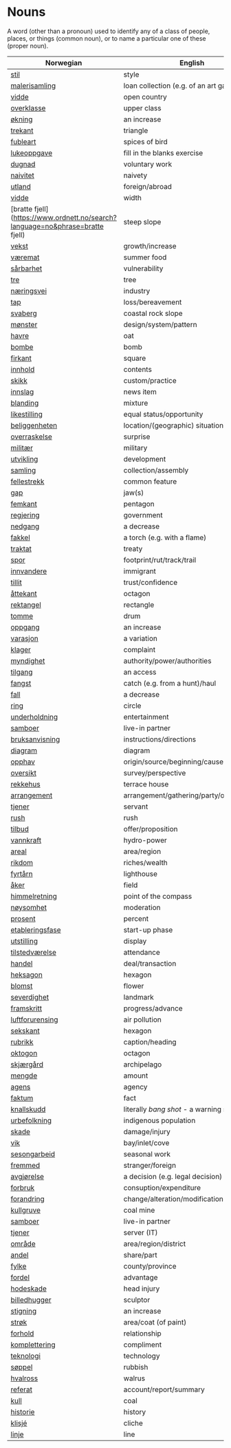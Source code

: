 # Nouns

A word (other than a pronoun) used to identify any of a class of people, places, or things (common noun), or to name a particular one of these (proper noun).

| Norwegian | English | Gender |
| --- | --- | --- |
| [stil](https://www.ordnett.no/search?language=no&phrase=stil) | style | m |
| [malerisamling](https://www.ordnett.no/search?language=no&phrase=malerisamling) | loan collection (e.g. of an art gallery) | m |
| [vidde](https://www.ordnett.no/search?language=no&phrase=vidde) | open country | m |
| [overklasse](https://www.ordnett.no/search?language=no&phrase=overklasse) | upper class | m |
| [økning](https://www.ordnett.no/search?language=no&phrase=økning) | an increase | m |
| [trekant](https://www.ordnett.no/search?language=no&phrase=trekant) | triangle | m |
| [fubleart](https://www.ordnett.no/search?language=no&phrase=fubleart) | spices of bird | m/f |
| [lukeoppgave](https://www.ordnett.no/search?language=no&phrase=lukeoppgave) | fill in the blanks exercise | m |
| [dugnad](https://www.ordnett.no/search?language=no&phrase=dugnad) | voluntary work | m |
| [naivitet](https://www.ordnett.no/search?language=no&phrase=naivitet) | naivety | m |
| [utland](https://www.ordnett.no/search?language=no&phrase=utland) | foreign/abroad | m |
| [vidde](https://www.ordnett.no/search?language=no&phrase=vidde) | width | m/f |
| [bratte fjell](https://www.ordnett.no/search?language=no&phrase=bratte fjell) | steep slope | m |
| [vekst](https://www.ordnett.no/search?language=no&phrase=vekst) | growth/increase | m |
| [væremat](https://www.ordnett.no/search?language=no&phrase=væremat) | summer food | m |
| [sårbarhet](https://www.ordnett.no/search?language=no&phrase=sårbarhet) | vulnerability | m |
| [tre](https://www.ordnett.no/search?language=no&phrase=tre) | tree | i |
| [næringsvei](https://www.ordnett.no/search?language=no&phrase=næringsvei) | industry | m |
| [tap](https://www.ordnett.no/search?language=no&phrase=tap) | loss/bereavement | i |
| [svaberg](https://www.ordnett.no/search?language=no&phrase=svaberg) | coastal rock slope | i |
| [mønster](https://www.ordnett.no/search?language=no&phrase=mønster) | design/system/pattern | i |
| [havre](https://www.ordnett.no/search?language=no&phrase=havre) | oat | m |
| [bombe](https://www.ordnett.no/search?language=no&phrase=bombe) | bomb | m |
| [firkant](https://www.ordnett.no/search?language=no&phrase=firkant) | square | m |
| [innhold](https://www.ordnett.no/search?language=no&phrase=innhold) | contents | i |
| [skikk](https://www.ordnett.no/search?language=no&phrase=skikk) | custom/practice | m |
| [innslag](https://www.ordnett.no/search?language=no&phrase=innslag) | news item | i |
| [blanding](https://www.ordnett.no/search?language=no&phrase=blanding) | mixture | m |
| [likestilling](https://www.ordnett.no/search?language=no&phrase=likestilling) | equal status/opportunity | m |
| [beliggenheten](https://www.ordnett.no/search?language=no&phrase=beliggenheten) | location/(geographic) situation | m/f |
| [overraskelse](https://www.ordnett.no/search?language=no&phrase=overraskelse) | surprise | m |
| [militær](https://www.ordnett.no/search?language=no&phrase=militær) | military | m |
| [utvikling](https://www.ordnett.no/search?language=no&phrase=utvikling) | development | m |
| [samling](https://www.ordnett.no/search?language=no&phrase=samling) | collection/assembly | m |
| [fellestrekk](https://www.ordnett.no/search?language=no&phrase=fellestrekk) | common feature | i |
| [gap](https://www.ordnett.no/search?language=no&phrase=gap) | jaw(s) | m |
| [femkant](https://www.ordnett.no/search?language=no&phrase=femkant) | pentagon | m |
| [regjering](https://www.ordnett.no/search?language=no&phrase=regjering) | government | m |
| [nedgang](https://www.ordnett.no/search?language=no&phrase=nedgang) | a decrease | m |
| [fakkel](https://www.ordnett.no/search?language=no&phrase=fakkel) | a torch (e.g. with a flame) | m |
| [traktat](https://www.ordnett.no/search?language=no&phrase=traktat) | treaty | m |
| [spor](https://www.ordnett.no/search?language=no&phrase=spor) | footprint/rut/track/trail | i |
| [innvandere](https://www.ordnett.no/search?language=no&phrase=innvandere) | immigrant | m |
| [tillit](https://www.ordnett.no/search?language=no&phrase=tillit) | trust/confidence | m |
| [åttekant](https://www.ordnett.no/search?language=no&phrase=åttekant) | octagon | m |
| [rektangel](https://www.ordnett.no/search?language=no&phrase=rektangel) | rectangle | i |
| [tomme](https://www.ordnett.no/search?language=no&phrase=tomme) | drum | m |
| [oppgang](https://www.ordnett.no/search?language=no&phrase=oppgang) | an increase | m |
| [varasjon](https://www.ordnett.no/search?language=no&phrase=varasjon) | a variation | m |
| [klager](https://www.ordnett.no/search?language=no&phrase=klager) | complaint | m |
| [myndighet](https://www.ordnett.no/search?language=no&phrase=myndighet) | authority/power/authorities | m |
| [tilgang](https://www.ordnett.no/search?language=no&phrase=tilgang) | an access | i |
| [fangst](https://www.ordnett.no/search?language=no&phrase=fangst) | catch (e.g. from a hunt)/haul | m |
| [fall](https://www.ordnett.no/search?language=no&phrase=fall) | a decrease | i |
| [ring](https://www.ordnett.no/search?language=no&phrase=ring) | circle | m |
| [underholdning](https://www.ordnett.no/search?language=no&phrase=underholdning) | entertainment | m |
| [samboer](https://www.ordnett.no/search?language=no&phrase=samboer) | live-in partner | m |
| [bruksanvisning](https://www.ordnett.no/search?language=no&phrase=bruksanvisning) | instructions/directions | m |
| [diagram](https://www.ordnett.no/search?language=no&phrase=diagram) | diagram | i |
| [opphav](https://www.ordnett.no/search?language=no&phrase=opphav) | origin/source/beginning/cause | i |
| [oversikt](https://www.ordnett.no/search?language=no&phrase=oversikt) | survey/perspective | m |
| [rekkehus](https://www.ordnett.no/search?language=no&phrase=rekkehus) | terrace house | i |
| [arrangement](https://www.ordnett.no/search?language=no&phrase=arrangement) | arrangement/gathering/party/organisation | i |
| [tjener](https://www.ordnett.no/search?language=no&phrase=tjener) | servant | m |
| [rush](https://www.ordnett.no/search?language=no&phrase=rush) | rush | i |
| [tilbud](https://www.ordnett.no/search?language=no&phrase=tilbud) | offer/proposition | i |
| [vannkraft](https://www.ordnett.no/search?language=no&phrase=vannkraft) | hydro-power | m |
| [areal](https://www.ordnett.no/search?language=no&phrase=areal) | area/region | i |
| [rikdom](https://www.ordnett.no/search?language=no&phrase=rikdom) | riches/wealth | m |
| [fyrtårn](https://www.ordnett.no/search?language=no&phrase=fyrtårn) | lighthouse | i |
| [åker](https://www.ordnett.no/search?language=no&phrase=åker) | field | m |
| [himmelretning](https://www.ordnett.no/search?language=no&phrase=himmelretning) | point of the compass | m |
| [nøysomhet](https://www.ordnett.no/search?language=no&phrase=nøysomhet) | moderation | m |
| [prosent](https://www.ordnett.no/search?language=no&phrase=prosent) | percent | m |
| [etableringsfase](https://www.ordnett.no/search?language=no&phrase=etableringsfase) | start-up phase | m |
| [utstilling](https://www.ordnett.no/search?language=no&phrase=utstilling) | display | m |
| [tilstedværelse](https://www.ordnett.no/search?language=no&phrase=tilstedværelse) | attendance | i |
| [handel](https://www.ordnett.no/search?language=no&phrase=handel) | deal/transaction | m |
| [heksagon](https://www.ordnett.no/search?language=no&phrase=heksagon) | hexagon | m |
| [blomst](https://www.ordnett.no/search?language=no&phrase=blomst) | flower | m |
| [severdighet](https://www.ordnett.no/search?language=no&phrase=severdighet) | landmark | m |
| [framskritt](https://www.ordnett.no/search?language=no&phrase=framskritt) | progress/advance | i |
| [luftforurensing](https://www.ordnett.no/search?language=no&phrase=luftforurensing) | air pollution | m |
| [sekskant](https://www.ordnett.no/search?language=no&phrase=sekskant) | hexagon | m |
| [rubrikk](https://www.ordnett.no/search?language=no&phrase=rubrikk) | caption/heading | m |
| [oktogon](https://www.ordnett.no/search?language=no&phrase=oktogon) | octagon | m |
| [skjærgård](https://www.ordnett.no/search?language=no&phrase=skjærgård) | archipelago | m |
| [mengde](https://www.ordnett.no/search?language=no&phrase=mengde) | amount | m |
| [agens](https://www.ordnett.no/search?language=no&phrase=agens) | agency | m |
| [faktum](https://www.ordnett.no/search?language=no&phrase=faktum) | fact | i |
| [knallskudd](https://www.ordnett.no/search?language=no&phrase=knallskudd) | literally _bang shot_ - a warning shot gun | i |
| [urbefolkning](https://www.ordnett.no/search?language=no&phrase=urbefolkning) | indigenous population | m |
| [skade](https://www.ordnett.no/search?language=no&phrase=skade) | damage/injury | m |
| [vik](https://www.ordnett.no/search?language=no&phrase=vik) | bay/inlet/cove | m |
| [sesongarbeid](https://www.ordnett.no/search?language=no&phrase=sesongarbeid) | seasonal work | i |
| [fremmed](https://www.ordnett.no/search?language=no&phrase=fremmed) | stranger/foreign | m |
| [avgjørelse](https://www.ordnett.no/search?language=no&phrase=avgjørelse) | a decision (e.g. legal decision) | m |
| [forbruk](https://www.ordnett.no/search?language=no&phrase=forbruk) | consuption/expenditure | i |
| [forandring](https://www.ordnett.no/search?language=no&phrase=forandring) | change/alteration/modification | m |
| [kullgruve](https://www.ordnett.no/search?language=no&phrase=kullgruve) | coal mine | m |
| [samboer](https://www.ordnett.no/search?language=no&phrase=samboer) | live-in partner | m |
| [tjener](https://www.ordnett.no/search?language=no&phrase=tjener) | server (IT) | m |
| [område](https://www.ordnett.no/search?language=no&phrase=område) | area/region/district | i |
| [andel](https://www.ordnett.no/search?language=no&phrase=andel) | share/part | m |
| [fylke](https://www.ordnett.no/search?language=no&phrase=fylke) | county/province | i |
| [fordel](https://www.ordnett.no/search?language=no&phrase=fordel) | advantage | m |
| [hodeskade](https://www.ordnett.no/search?language=no&phrase=hodeskade) | head injury | m |
| [billedhugger](https://www.ordnett.no/search?language=no&phrase=billedhugger) | sculptor | m |
| [stigning](https://www.ordnett.no/search?language=no&phrase=stigning) | an increase | m |
| [strøk](https://www.ordnett.no/search?language=no&phrase=strøk) | area/coat (of paint) | i |
| [forhold](https://www.ordnett.no/search?language=no&phrase=forhold) | relationship | i |
| [komplettering](https://www.ordnett.no/search?language=no&phrase=komplettering) | compliment | m |
| [teknologi](https://www.ordnett.no/search?language=no&phrase=teknologi) | technology | m |
| [søppel](https://www.ordnett.no/search?language=no&phrase=søppel) | rubbish | i |
| [hvalross](https://www.ordnett.no/search?language=no&phrase=hvalross) | walrus | m |
| [referat](https://www.ordnett.no/search?language=no&phrase=referat) | account/report/summary | i |
| [kull](https://www.ordnett.no/search?language=no&phrase=kull) | coal | i |
| [historie](https://www.ordnett.no/search?language=no&phrase=historie) | history | m/f |
| [klisjé](https://www.ordnett.no/search?language=no&phrase=klisjé) | cliche | m |
| [linje](https://www.ordnett.no/search?language=no&phrase=linje) | line | m |

